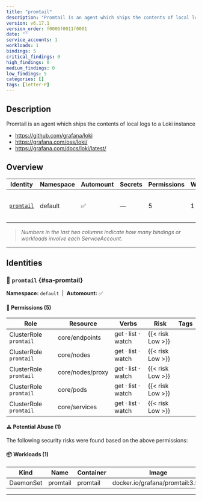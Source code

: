 ```yaml
---
title: "promtail"
description: "Promtail is an agent which ships the contents of local logs to a Loki instance"
version: v6.17.1
version_order: f0006f0011f0001
date: ""
service_accounts: 1
workloads: 1
bindings: 5
critical_findings: 0
high_findings: 0
medium_findings: 0
low_findings: 5
categories: []
tags: [letter-P]
---
```


## Description

Promtail is an agent which ships the contents of local logs to a Loki instance

- https://github.com/grafana/loki
- https://grafana.com/oss/loki/
- https://grafana.com/docs/loki/latest/

## Overview

| Identity                   | Namespace | Automount | Secrets | Permissions | Workloads | Risk               |
| -------------------------- | --------- | --------- | ------- | ----------- | --------- | ------------------ |
| [`promtail`](#sa-promtail) | default   | ✅        | —       | 5           | 1         | {{< risk "Low" >}} |

> _Numbers in the last two columns indicate how many bindings or workloads involve each ServiceAccount._

---

## Identities

### 🤖 `promtail` {#sa-promtail}

**Namespace:** `default`  |  **Automount:** ✅

#### 🔑 Permissions (5)

| Role                   | Resource         | Verbs              | Risk             | Tags |
| ---------------------- | ---------------- | ------------------ | ---------------- | ---- |
| ClusterRole `promtail` | core/endpoints   | get · list · watch | {{< risk Low >}} |      |
| ClusterRole `promtail` | core/nodes       | get · list · watch | {{< risk Low >}} |      |
| ClusterRole `promtail` | core/nodes/proxy | get · list · watch | {{< risk Low >}} |      |
| ClusterRole `promtail` | core/pods        | get · list · watch | {{< risk Low >}} |      |
| ClusterRole `promtail` | core/services    | get · list · watch | {{< risk Low >}} |      |

#### ⚠️ Potential Abuse (1)

The following security risks were found based on the above permissions:

#### 📦 Workloads (1)

| Kind      | Name     | Container | Image                            |
| --------- | -------- | --------- | -------------------------------- |
| DaemonSet | promtail | promtail  | docker.io/grafana/promtail:3.5.1 |

---

